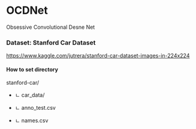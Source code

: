 # OCDNet
Obsessive Convolutional Desne Net


### Dataset: Stanford Car Dataset

https://www.kaggle.com/jutrera/stanford-car-dataset-images-in-224x224

#### How to set directory

stanford-car/

- ㄴ car_data/

- ㄴ anno_test.csv

- ㄴ names.csv
